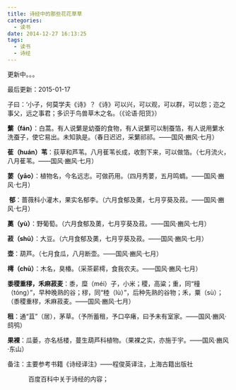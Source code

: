 ```yaml
---
title: 诗经中的那些花花草草
categories:
  - 读书
date: 2014-12-27 16:13:25
tags:
  - 读书
  - 诗经
---
```


更新中。。。

最后更新：2015-01-17

子曰：‘小子，何莫学夫《诗》？《诗》可以兴，可以观，可以群，可以怨；迩之事父，远之事君；多识于鸟兽草木之名。（《论语·阳货》）

**蘩（fán）**：白蒿。有人说蘩是幼蚕的食物，有人说蘩可以制蚕箔，有人说用蘩水洗蚕子，使它易出。未知孰是。（春日迟迟，采蘩祁祁。——国风·豳风·七月）

**萑（huán）苇**：荻草和芦苇。八月萑苇长成，收割下来，可以做箔。（七月流火，八月萑苇。——国风·豳风·七月）

**葽（yāo）**：植物名，今名远志。可做药用。（四月秀葽，五月鸣蜩。——国风·豳风·七月）

 **郁**：蔷薇科小灌木，果实名郁李。（六月食郁及薁，七月亨葵及菽。——国风·豳风·七月）

**薁（yù）**：野葡萄。（六月食郁及薁，七月亨葵及菽。——国风·豳风·七月）

**菽（shū）**：大豆。（六月食郁及薁，七月亨葵及菽。——国风·豳风·七月）

**壶**：葫芦。（七月食瓜，八月断壶。——国风·豳风·七月）

**樗（chū）**：木名，臭椿。（采茶薪樗，食我农夫。——国风·豳风·七月）

**黍稷重穋，禾麻菽麦**：黍，糜（méi）子，小米；稷，高粱；重，同“穜（tóng）”，早种晚熟的谷；穋，同“稑（lù）”，后种先熟的谷物；禾，粟（sù）；（黍稷重穋，禾麻菽麦。——国风·豳风·七月）

**租**：通“苴”（居），茅草。（予所蓄租，予口卒瘏，曰予未有室家。——国风·豳风·鸱鸮）

**果裸**：瓜蒌，亦名栝楼，蔓生葫芦科植物。（果裸之实，亦施于宇。——国风·豳风·东山）

备注：主要参考书籍《诗经译注》——程俊英译注，上海古籍出版社

            百度百科中关于诗经的内容；
